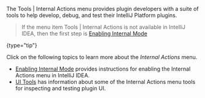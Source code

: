 [//]: # (title: Internal Actions Menu)

<!-- Copyright 2000-2022 JetBrains s.r.o. and other contributors. Use of this source code is governed by the Apache 2.0 license that can be found in the LICENSE file. -->

The <menupath>Tools | Internal Actions</menupath> menu provides plugin developers with a suite of tools to help develop, debug, and test their IntelliJ Platform plugins.

<chunk id="enable_internal_mode_tip">

 >  If the menu item <menupath>Tools | Internal Actions</menupath> is not available in IntelliJ IDEA, then the first step is [Enabling Internal Mode](enabling_internal.md)
 >
 {type="tip"}

</chunk>

Click on the following topics to learn more about the _Internal Actions_ menu.
* [Enabling Internal Mode](enabling_internal.md) provides instructions for enabling the Internal Actions menu in IntelliJ IDEA.
* [UI Tools](internal_ui_sub.md) has information about some of the Internal Actions menu tools for inspecting and testing plugin UI.
